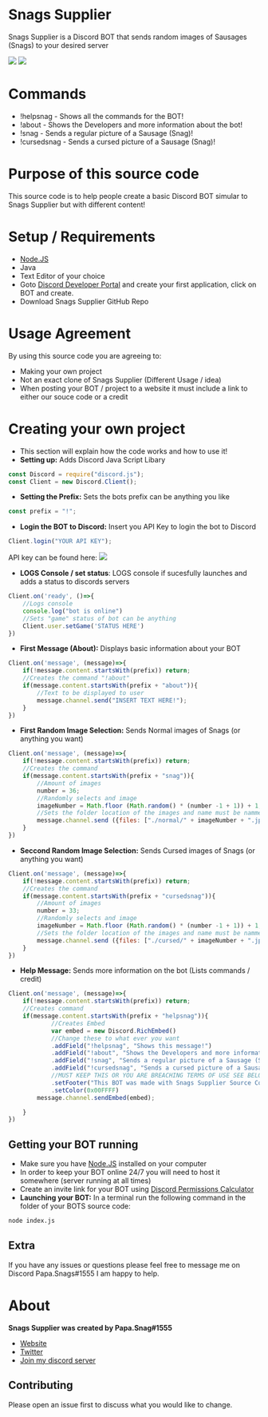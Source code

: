 # **Snags Supplier**

 Snags Supplier is a Discord BOT that sends random images of Sausages (Snags) to your desired server
 
 <img src="https://i.imgur.com/mIMLYmX.png"/>
 <img src="https://i.imgur.com/Ic2Pkfb.png"/>
 
# **Commands**
*   !helpsnag - Shows all the commands for the BOT!
*   !about - Shows the Developers and more information about the bot!
*   !snag - Sends a regular picture of a Sausage (Snag)!
*   !cursedsnag - Sends a cursed picture of a Sausage (Snag)!

# Purpose of this source code
This source code is to help people create a basic Discord BOT simular to Snags Supplier but with different content!

# Setup / Requirements
* [Node.JS](https://nodejs.org/en/)
* Java
* Text Editor of your choice
* Goto [Discord Developer Portal](https://discord.com/developers/applications) and create your first application, click on BOT and create.
* Download Snags Supplier GitHub Repo 

# Usage Agreement 
By using this source code you are agreeing to:
* Making your own project
* Not an exact clone of Snags Supplier (Different Usage / idea)
* When posting your BOT / project to a website it must include a link to either our souce code or a credit

# Creating your own project
* This section will explain how the code works and how to use it!
* __Setting up:__
Adds Discord Java Script Libary
```javascript
const Discord = require("discord.js");
const Client = new Discord.Client();

```
* __Setting the Prefix:__ Sets the bots prefix can be anything you like
```javascript
const prefix = "!";
```

* __Login the BOT to Discord:__ Insert you API Key to login the bot to Discord
```javascript
Client.login("YOUR API KEY");
```
API key can be found here:
<img src="https://i.imgur.com/D1IMBPO.png"/>

* __LOGS Console / set status__: LOGS console if sucesfully launches and adds a status to discords servers 
```javascript
Client.on('ready', ()=>{
    //Logs console
    console.log("bot is online")
    //Sets "game" status of bot can be anything 
    Client.user.setGame('STATUS HERE')
})
````

* __First Message (About):__ Displays basic information about your BOT
````javascript
Client.on('message', (message)=>{
    if(!message.content.startsWith(prefix)) return;
    //Creates the command "!about"
    if(message.content.startsWith(prefix + "about")){
        //Text to be displayed to user
        message.channel.send("INSERT TEXT HERE!");
    }
})
````

* __First Random Image Selection:__ Sends Normal images of Snags (or anything you want)
````javascript
Client.on('message', (message)=>{
    if(!message.content.startsWith(prefix)) return;
    //Creates the command
    if(message.content.startsWith(prefix + "snag")){
        //Amount of images
        number = 36;
        //Randomly selects and image
        imageNumber = Math.floor (Math.random() * (number -1 + 1)) + 1;
        //Sets the folder location of the images and name must be nammed "1.jpg" / "2.jpg" and so on through to max amount of images you like 
        message.channel.send ({files: ["./normal/" + imageNumber + ".jpg"]})
    }
})
````

* __Seccond Random Image Selection:__ Sends Cursed images of Snags (or anything you want)
````javascript
Client.on('message', (message)=>{
    if(!message.content.startsWith(prefix)) return;
    //Creates the command
    if(message.content.startsWith(prefix + "cursedsnag")){
        //Amount of images
        number = 33;
        //Randomly selects and image
        imageNumber = Math.floor (Math.random() * (number -1 + 1)) + 1;
        //Sets the folder location of the images and name must be nammed "1.jpg" / "2.jpg" and so on through to max amount of images you like 
        message.channel.send ({files: ["./cursed/" + imageNumber + ".jpg"]})
    }
})
````

* __Help Message:__ Sends more information on the bot (Lists commands / credit)
````javascript
Client.on('message', (message)=>{
    if(!message.content.startsWith(prefix)) return;
    //Creates command
    if(message.content.startsWith(prefix + "helpsnag")){
            //Creates Embed
            var embed = new Discord.RichEmbed()
            //Change these to what ever you want
            .addField("!helpsnag", "Shows this message!")
            .addField("!about", "Shows the Developers and more information about the bot!")
            .addField("!snag", "Sends a regular picture of a Sausage (Snag)!")
            .addField("!cursedsnag", "Sends a cursed picture of a Sausage (Snag)!")
            //MUST KEEP THIS OR YOU ARE BREACHING TERMS OF USE SEE BELOW 
            .setFooter("This BOT was made with Snags Supplier Source Code by Papa.Snags")
            .setColor(0x00FFFF)
        message.channel.sendEmbed(embed);

    }
})
````

## Getting your BOT running
* Make sure you have [Node.JS](https://nodejs.org/en/) installed on your computer
* In order to keep your BOT online 24/7 you will need to host it somewhere (server running at all times)
* Create an invite link for your BOT using [Discord Permissions Calculator](https://discordapi.com/permissions.html)
* __Launching your BOT:__
In a terminal run the following command in the folder of your BOTS source code:
````bash
node index.js
````

## Extra
If you have any issues or questions please feel free to message me on Discord Papa.Snags#1555 I am happy to help.

# About
__Snags Supplier was created by Papa.Snag#1555__
* [Website](https://papa-snags.com)
* [Twitter](https://twitter.com/PapaSnags)
* [Join my discord server](https://discord.gg/w7B5nKB)

## Contributing
Please open an issue first to discuss what you would like to change.


